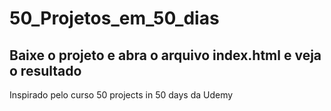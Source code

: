 # 50_Projetos_em_50_dias

Baixe o projeto e abra o arquivo index.html e veja o resultado 
---
Inspirado pelo curso 50 projects in 50 days da Udemy

